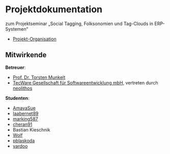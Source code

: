 # Projektdokumentation

zum Projektseminar „Social Tagging, Folksonomien und Tag-Clouds in ERP-Systemen“

* [Projekt-Organisation](https://github.com/SemAhto/)

## Mitwirkende


**Betreuer**:

* [Prof. Dr. Torsten Munkelt](https://www.htw-dresden.de/fakultaet-informatikmathematik/personal/professuren/prof-dr-torsten-munkelt.html)
* [TecWare Gesellschaft für Softwareentwicklung mbH](http://www.tecware-gmbh.de/), vertreten durch [neolithos](https://github.com/neolithos)

**Studenten**:

* [AmayaSue](https://github.com/orgs/SemAhto/people/AmayaSue)
* [laabernet89](https://github.com/orgs/SemAhto/people/laabernet89)
* [marking587](https://github.com/orgs/SemAhto/people/marking587)
* [cheran91](https://github.com/cheran91)
* Bastian Kieschnik
* [Wolf](https://github.com/s72785)
* [pblaskoda](https://github.com/orgs/SemAhto/people/pblaskoda)
* [vardoo](https://github.com/orgs/SemAhto/people/vardoo)
